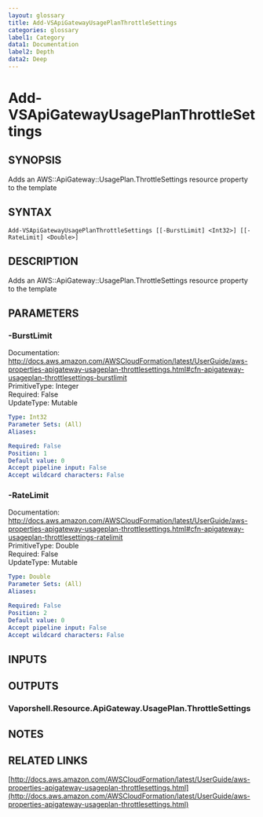 ```yaml
---
layout: glossary
title: Add-VSApiGatewayUsagePlanThrottleSettings
categories: glossary
label1: Category
data1: Documentation
label2: Depth
data2: Deep
---
```


# Add-VSApiGatewayUsagePlanThrottleSettings

## SYNOPSIS
Adds an AWS::ApiGateway::UsagePlan.ThrottleSettings resource property to the template

## SYNTAX

```
Add-VSApiGatewayUsagePlanThrottleSettings [[-BurstLimit] <Int32>] [[-RateLimit] <Double>]
```

## DESCRIPTION
Adds an AWS::ApiGateway::UsagePlan.ThrottleSettings resource property to the template

## PARAMETERS

### -BurstLimit
Documentation: http://docs.aws.amazon.com/AWSCloudFormation/latest/UserGuide/aws-properties-apigateway-usageplan-throttlesettings.html#cfn-apigateway-usageplan-throttlesettings-burstlimit    
PrimitiveType: Integer    
Required: False    
UpdateType: Mutable

```yaml
Type: Int32
Parameter Sets: (All)
Aliases: 

Required: False
Position: 1
Default value: 0
Accept pipeline input: False
Accept wildcard characters: False
```

### -RateLimit
Documentation: http://docs.aws.amazon.com/AWSCloudFormation/latest/UserGuide/aws-properties-apigateway-usageplan-throttlesettings.html#cfn-apigateway-usageplan-throttlesettings-ratelimit    
PrimitiveType: Double    
Required: False    
UpdateType: Mutable

```yaml
Type: Double
Parameter Sets: (All)
Aliases: 

Required: False
Position: 2
Default value: 0
Accept pipeline input: False
Accept wildcard characters: False
```

## INPUTS

## OUTPUTS

### Vaporshell.Resource.ApiGateway.UsagePlan.ThrottleSettings

## NOTES

## RELATED LINKS

[http://docs.aws.amazon.com/AWSCloudFormation/latest/UserGuide/aws-properties-apigateway-usageplan-throttlesettings.html](http://docs.aws.amazon.com/AWSCloudFormation/latest/UserGuide/aws-properties-apigateway-usageplan-throttlesettings.html)


